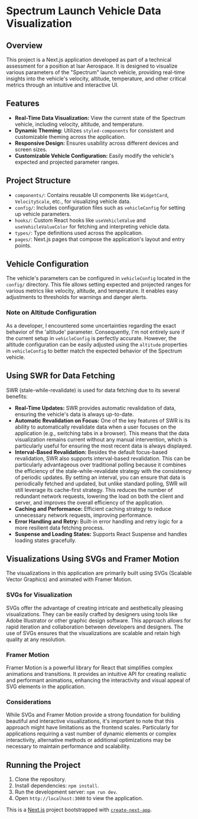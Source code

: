 # Spectrum Launch Vehicle Data Visualization

## Overview

This project is a Next.js application developed as part of a technical assessment for a position at Isar Aerospace. It is designed to visualize various parameters of the "Spectrum" launch vehicle, providing real-time insights into the vehicle's velocity, altitude, temperature, and other critical metrics through an intuitive and interactive UI.

## Features

- **Real-Time Data Visualization:** View the current state of the Spectrum vehicle, including velocity, altitude, and temperature.
- **Dynamic Theming:** Utilizes `styled-components` for consistent and customizable theming across the application.
- **Responsive Design:** Ensures usability across different devices and screen sizes.
- **Customizable Vehicle Configuration:** Easily modify the vehicle's expected and projected parameter ranges.

## Project Structure

- `components/`: Contains reusable UI components like `WidgetCard`, `VelocityScale`, etc., for visualizing vehicle data.
- `config/`: Includes configuration files such as `vehicleConfig` for setting up vehicle parameters.
- `hooks/`: Custom React hooks like `useVehicleValue` and `useVehicleValueColor` for fetching and interpreting vehicle data.
- `types/`: Type definitions used across the application.
- `pages/`: Next.js pages that compose the application's layout and entry points.

## Vehicle Configuration

The vehicle's parameters can be configured in `vehicleConfig` located in the `config/` directory. This file allows setting expected and projected ranges for various metrics like velocity, altitude, and temperature. It enables easy adjustments to thresholds for warnings and danger alerts.

### Note on Altitude Configuration

As a developer, I encountered some uncertainties regarding the exact behavior of the 'altitude' parameter. Consequently, I'm not entirely sure if the current setup in `vehicleConfig` is perfectly accurate. However, the altitude configuration can be easily adjusted using the `altitude` properties in `vehicleConfig` to better match the expected behavior of the Spectrum vehicle.

## Using SWR for Data Fetching

SWR (stale-while-revalidate) is used for data fetching due to its several benefits:

- **Real-Time Updates:** SWR provides automatic revalidation of data, ensuring the vehicle's data is always up-to-date.
- **Automatic Revalidation on Focus:** One of the key features of SWR is its ability to automatically revalidate data when a user focuses on the application (e.g., switching tabs in a browser). This means that the data visualization remains current without any manual intervention, which is particularly useful for ensuring the most recent data is always displayed.
- **Interval-Based Revalidation:** Besides the default focus-based revalidation, SWR also supports interval-based revalidation. This can be particularly advantageous over traditional polling because it combines the efficiency of the stale-while-revalidate strategy with the consistency of periodic updates. By setting an interval, you can ensure that data is periodically fetched and updated, but unlike standard polling, SWR will still leverage its cache-first strategy. This reduces the number of redundant network requests, lowering the load on both the client and server, and improves the overall efficiency of the application.
- **Caching and Performance:** Efficient caching strategy to reduce unnecessary network requests, improving performance.
- **Error Handling and Retry:** Built-in error handling and retry logic for a more resilient data fetching process.
- **Suspense and Loading States:** Supports React Suspense and handles loading states gracefully.

## Visualizations Using SVGs and Framer Motion

The visualizations in this application are primarily built using SVGs (Scalable Vector Graphics) and animated with Framer Motion.

### SVGs for Visualization

SVGs offer the advantage of creating intricate and aesthetically pleasing visualizations. They can be easily crafted by designers using tools like Adobe Illustrator or other graphic design software. This approach allows for rapid iteration and collaboration between developers and designers. The use of SVGs ensures that the visualizations are scalable and retain high quality at any resolution.

### Framer Motion

Framer Motion is a powerful library for React that simplifies complex animations and transitions. It provides an intuitive API for creating realistic and performant animations, enhancing the interactivity and visual appeal of SVG elements in the application.

### Considerations

While SVGs and Framer Motion provide a strong foundation for building beautiful and interactive visualizations, it's important to note that this approach might have limitations as the frontend scales. Particularly for applications requiring a vast number of dynamic elements or complex interactivity, alternative methods or additional optimizations may be necessary to maintain performance and scalability.

## Running the Project

1. Clone the repository.
2. Install dependencies: `npm install`.
3. Run the development server: `npm run dev`.
4. Open `http://localhost:3000` to view the application.

This is a [Next.js](https://nextjs.org/) project bootstrapped with [`create-next-app`](https://github.com/vercel/next.js/tree/canary/packages/create-next-app).
